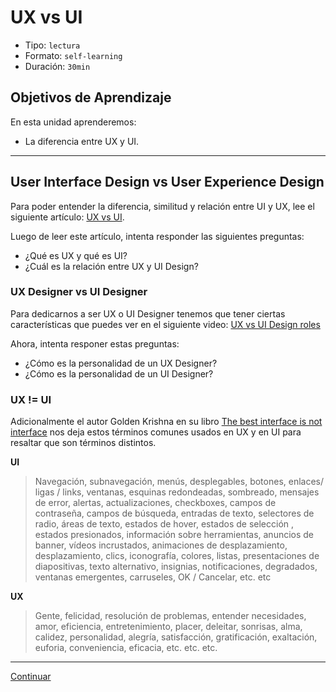 # UX vs UI

- Tipo: `lectura`
- Formato: `self-learning`
- Duración: `30min`

## Objetivos de Aprendizaje

En esta unidad aprenderemos:

* La diferencia entre UX y UI.

***

## User Interface Design vs User Experience Design

Para poder entender la diferencia, similitud y relación entre UI y UX, lee el siguiente artículo: <a href="http://blog.acantu.com/que-es-ux-y-ui/" target="_blank">UX vs UI</a>. 

Luego de leer este artículo, intenta responder las siguientes preguntas:

* ¿Qué es UX y qué es UI?
* ¿Cuál es la relación entre UX y UI Design?

### UX Designer vs UI Designer

Para dedicarnos a ser UX o UI Designer tenemos que tener ciertas características que puedes ver en el siguiente video: [UX vs UI Design roles](https://www.youtube.com/watch?v=ft5TzxG-LAc)

Ahora, intenta responer estas preguntas:

* ¿Cómo es la personalidad de un UX Designer?
* ¿Cómo es la personalidad de un UI Designer?

### UX != UI

Adicionalmente el autor Golden Krishna en su libro [The best interface is not interface](http://www.nointerface.com/book/) nos deja estos términos comunes usados en UX y en UI para resaltar que son términos distintos.

**UI**

> Navegación, subnavegación, menús, desplegables, botones, enlaces/ ligas / links, ventanas, esquinas redondeadas, sombreado, mensajes de error, alertas, actualizaciones, checkboxes, campos de contraseña, campos de búsqueda, entradas de texto, selectores de radio, áreas de texto, estados de hover, estados de selección , estados presionados, información sobre herramientas, anuncios de banner, vídeos incrustados, animaciones de desplazamiento, desplazamiento, clics, iconografía, colores, listas, presentaciones de diapositivas, texto alternativo, insignias, notificaciones, degradados, ventanas emergentes, carruseles, OK / Cancelar, etc. etc


**UX**

> Gente, felicidad, resolución de problemas, entender necesidades, amor, eficiencia, entretenimiento, placer, deleitar, sonrisas, alma, calidez, personalidad, alegría, satisfacción, gratificación, exaltación, euforia, conveniencia,  eficacia, etc. etc. etc.


***

[Continuar](04-navegacion.md)